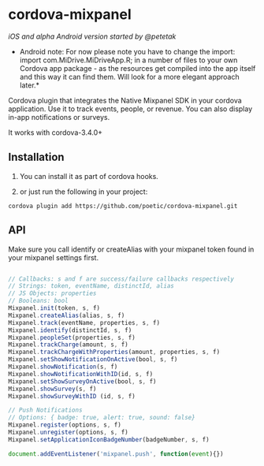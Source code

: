 # cordova-mixpanel

*iOS and alpha Android version started by @petetak*

* Android note: For now please note you have to change the import: import com.MiDrive.MiDriveApp.R; in a number of files to your own Cordova app package - as the resources get compiled into the app itself and this way it can find them.  Will look for a more elegant approach later.*

Cordova plugin that integrates the Native Mixpanel SDK in your cordova
application. Use it to track events, people, or revenue. You can also display
in-app notifications or surveys.

It works with cordova-3.4.0+

## Installation

1. You can install it as part of cordova hooks.

2. or just run the following in your project:

```
cordova plugin add https://github.com/poetic/cordova-mixpanel.git
```

## API

Make sure you call identify or createAlias with your mixpanel token found in your mixpanel
settings first.

```javascript

// Callbacks: s and f are success/failure callbacks respectively
// Strings: token, eventName, distinctId, alias
// JS Objects: properties
// Booleans: bool
Mixpanel.init(token, s, f)
Mixpanel.createAlias(alias, s, f)
Mixpanel.track(eventName, properties, s, f)
Mixpanel.identify(distinctId, s, f)
Mixpanel.peopleSet(properties, s, f)
Mixpanel.trackCharge(amount, s, f)
Mixpanel.trackChargeWithProperties(amount, properties, s, f)
Mixpanel.setShowNotificationOnActive(bool, s, f)
Mixpanel.showNotification(s, f)
Mixpanel.showNotificationWithID(id, s, f)
Mixpanel.setShowSurveyOnActive(bool, s, f)
Mixpanel.showSurvey(s, f)
Mixpanel.showSurveyWithID (id, s, f)

// Push Notifications
// Options: { badge: true, alert: true, sound: false}
Mixpanel.register(options, s, f)
Mixpanel.unregister(options, s, f)
Mixpanel.setApplicationIconBadgeNumber(badgeNumber, s, f)

document.addEventListener('mixpanel.push', function(event){})
```

